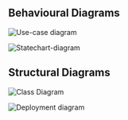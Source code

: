 ## Behavioural Diagrams

![Use-case diagram](https://user-images.githubusercontent.com/78212567/132363842-fbab1d43-4cab-4c7b-955e-7b9149ad7e05.jpg)

![Statechart-diagram](https://user-images.githubusercontent.com/78212567/132363929-98205623-cfdd-4cfe-b57d-f139cfd586d5.jpg)

## Structural Diagrams

![Class Diagram](https://user-images.githubusercontent.com/78212567/132364064-a38f5f31-d2af-45ee-af93-be87983858df.png)

![Deployment diagram](https://user-images.githubusercontent.com/78212567/132364463-be8f47db-71c6-475c-8ea7-dedd83d6b8e8.jpg)


